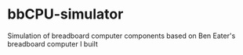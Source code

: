 # bbCPU-simulator
Simulation of breadboard computer components based on Ben Eater's breadboard computer I built
